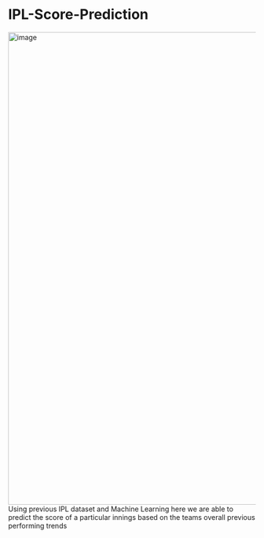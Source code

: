 # IPL-Score-Prediction
<img width="960" alt="image" src="https://github.com/regnna/IPL-Score-Prediction/assets/85054086/9b978adb-288a-4ebb-84cc-069db6529c3b">
<br/>
Using previous IPL dataset and Machine Learning here we are able to predict the score of a particular innings based on the teams overall previous performing trends
